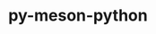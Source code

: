 ---
title: "py-meson-python"
layout: cache
categories: [package, v2025.07.0]
meta: {"compilers": ["apple-clang@17.0.0", "gcc@11.1.0", "gcc@11.4.0", "gcc@12.3.0", "gcc@13.2.0", "gcc@7.5.0", "intel-oneapi-compilers@2025.1.0"], "num_specs": 38, "num_specs_by_stack": {"data-vis-sdk": 1, "e4s": 6, "e4s-neoverse-v2": 4, "e4s-oneapi": 3, "e4s-rocm-external": 1, "hep": 1, "ml-darwin-aarch64-mps": 7, "ml-linux-aarch64-cpu": 7, "ml-linux-aarch64-cuda": 7, "ml-linux-x86_64-cpu": 7, "ml-linux-x86_64-cuda": 7, "ml-linux-x86_64-rocm": 4, "radiuss": 1, "root": 38, "tutorial": 1}, "oss": ["sequoia", "ubuntu18.04", "ubuntu20.04", "ubuntu22.04", "ubuntu24.04"], "platforms": ["darwin", "linux"], "stacks": ["data-vis-sdk", "e4s", "e4s-neoverse-v2", "e4s-oneapi", "e4s-rocm-external", "hep", "ml-darwin-aarch64-mps", "ml-linux-aarch64-cpu", "ml-linux-aarch64-cuda", "ml-linux-x86_64-cpu", "ml-linux-x86_64-cuda", "ml-linux-x86_64-rocm", "radiuss", "root", "tutorial"], "targets": ["aarch64", "neoverse_v2", "x86_64_v3"], "versions": ["0.16.0"]}
spec_details: [{"compiler": "gcc@13.2.0", "hash": "2b7n4iyfcd2baqocx6js2re2eanelszg", "os": "ubuntu24.04", "platform": "linux", "size": "-", "stacks": ["ml-linux-x86_64-cpu", "ml-linux-x86_64-cuda", "ml-linux-x86_64-rocm", "root"], "target": "x86_64_v3", "variants": ["build_system=python_pip"], "versions": ["0.16.0"]}, {"compiler": "gcc@11.4.0", "hash": "3knlrjxdtl5rl2qr74gonu5uv2fko27g", "os": "ubuntu22.04", "platform": "linux", "size": "-", "stacks": ["e4s-neoverse-v2", "root"], "target": "neoverse_v2", "variants": ["build_system=python_pip"], "versions": ["0.16.0"]}, {"compiler": "gcc@13.2.0", "hash": "3rebjmig3s25qbd6jauehxv6odt4txh5", "os": "ubuntu24.04", "platform": "linux", "size": "-", "stacks": ["ml-linux-x86_64-cpu", "ml-linux-x86_64-cuda", "root"], "target": "x86_64_v3", "variants": ["build_system=python_pip"], "versions": ["0.16.0"]}, {"compiler": "gcc@13.2.0", "hash": "4vt2htvu42fidzivf7rskjufctg4eovd", "os": "ubuntu24.04", "platform": "linux", "size": "-", "stacks": ["ml-linux-aarch64-cpu", "ml-linux-aarch64-cuda", "root"], "target": "aarch64", "variants": ["build_system=python_pip"], "versions": ["0.16.0"]}, {"compiler": "gcc@13.2.0", "hash": "55wy4tkr4k6bnohtv7jwstj63pz4dwnw", "os": "ubuntu24.04", "platform": "linux", "size": "-", "stacks": ["ml-linux-aarch64-cpu", "ml-linux-aarch64-cuda", "root"], "target": "aarch64", "variants": ["build_system=python_pip"], "versions": ["0.16.0"]}, {"compiler": "gcc@11.4.0", "hash": "5flfp2in6qyd77tffsxflcfty3hsjg76", "os": "ubuntu22.04", "platform": "linux", "size": "-", "stacks": ["hep", "root"], "target": "x86_64_v3", "variants": ["build_system=python_pip"], "versions": ["0.16.0"]}, {"compiler": "gcc@13.2.0", "hash": "5jy2tl5bz2g5ixgdlyab7okalhm6zfav", "os": "ubuntu24.04", "platform": "linux", "size": "-", "stacks": ["ml-linux-x86_64-cpu", "ml-linux-x86_64-cuda", "root"], "target": "x86_64_v3", "variants": ["build_system=python_pip"], "versions": ["0.16.0"]}, {"compiler": "apple-clang@17.0.0", "hash": "6iyouf7q6ybgo4ryjyjb6ec5so6eudhs", "os": "sequoia", "platform": "darwin", "size": "-", "stacks": ["ml-darwin-aarch64-mps", "root"], "target": "aarch64", "variants": ["build_system=python_pip"], "versions": ["0.16.0"]}, {"compiler": "intel-oneapi-compilers@2025.1.0", "hash": "6uy2z5jqsb2mpxiru2xa4hrcgzloquya", "os": "ubuntu22.04", "platform": "linux", "size": "-", "stacks": ["e4s-oneapi", "root"], "target": "x86_64_v3", "variants": ["build_system=python_pip"], "versions": ["0.16.0"]}, {"compiler": "gcc@13.2.0", "hash": "6xygd4j2jb73tm6xzjf6ooskcvhmf5a3", "os": "ubuntu24.04", "platform": "linux", "size": "-", "stacks": ["ml-linux-x86_64-cpu", "ml-linux-x86_64-cuda", "ml-linux-x86_64-rocm", "root"], "target": "x86_64_v3", "variants": ["build_system=python_pip"], "versions": ["0.16.0"]}, {"compiler": "gcc@13.2.0", "hash": "7dxgbjvijr52gp73t3ae45dtkrutvwax", "os": "ubuntu24.04", "platform": "linux", "size": "-", "stacks": ["ml-linux-aarch64-cpu", "ml-linux-aarch64-cuda", "root"], "target": "aarch64", "variants": ["build_system=python_pip"], "versions": ["0.16.0"]}, {"compiler": "intel-oneapi-compilers@2025.1.0", "hash": "axnbcofmfbvs7pnvmpqiq3eyusdfmska", "os": "ubuntu22.04", "platform": "linux", "size": "-", "stacks": ["e4s-oneapi", "root"], "target": "x86_64_v3", "variants": ["build_system=python_pip"], "versions": ["0.16.0"]}, {"compiler": "gcc@13.2.0", "hash": "clkokdh53el4ggzcxevxveb2qpzgc2vu", "os": "ubuntu24.04", "platform": "linux", "size": "-", "stacks": ["ml-linux-aarch64-cpu", "ml-linux-aarch64-cuda", "root"], "target": "aarch64", "variants": ["build_system=python_pip"], "versions": ["0.16.0"]}, {"compiler": "apple-clang@17.0.0", "hash": "d6c5fooxxo5mtmnwieg4hfokqkzexwsf", "os": "sequoia", "platform": "darwin", "size": "-", "stacks": ["ml-darwin-aarch64-mps", "root"], "target": "aarch64", "variants": ["build_system=python_pip"], "versions": ["0.16.0"]}, {"compiler": "gcc@13.2.0", "hash": "dck2x4pci5rixq33lrpdyhlizwto54wk", "os": "ubuntu24.04", "platform": "linux", "size": "-", "stacks": ["ml-linux-aarch64-cpu", "ml-linux-aarch64-cuda", "root"], "target": "aarch64", "variants": ["build_system=python_pip"], "versions": ["0.16.0"]}, {"compiler": "apple-clang@17.0.0", "hash": "e3ihgnlrqi4vtampugnkvhgluq5kluws", "os": "sequoia", "platform": "darwin", "size": "-", "stacks": ["ml-darwin-aarch64-mps", "root"], "target": "aarch64", "variants": ["build_system=python_pip"], "versions": ["0.16.0"]}, {"compiler": "gcc@13.2.0", "hash": "ezljeucnahlmhf4x3ettuq67dlkxb22u", "os": "ubuntu24.04", "platform": "linux", "size": "-", "stacks": ["ml-linux-x86_64-cpu", "ml-linux-x86_64-cuda", "root"], "target": "x86_64_v3", "variants": ["build_system=python_pip"], "versions": ["0.16.0"]}, {"compiler": "gcc@11.4.0", "hash": "gdgcktgnjmd6vf5r3lrdsz3nxv2bjrcl", "os": "ubuntu22.04", "platform": "linux", "size": "-", "stacks": ["e4s-neoverse-v2", "root"], "target": "neoverse_v2", "variants": ["build_system=python_pip"], "versions": ["0.16.0"]}, {"compiler": "gcc@11.4.0", "hash": "gwxnge5vn5xjfndwilm6vucv7kzgh4xw", "os": "ubuntu22.04", "platform": "linux", "size": "-", "stacks": ["e4s", "root"], "target": "x86_64_v3", "variants": ["build_system=python_pip"], "versions": ["0.16.0"]}, {"compiler": "gcc@11.4.0", "hash": "hn2r52dnkwkmrvmtllwqa6fupqptrsqh", "os": "ubuntu22.04", "platform": "linux", "size": "-", "stacks": ["e4s", "e4s-rocm-external", "root"], "target": "x86_64_v3", "variants": ["build_system=python_pip"], "versions": ["0.16.0"]}, {"compiler": "gcc@13.2.0", "hash": "i5efziem7mk5wg5tjpvgauulg5riz5ab", "os": "ubuntu24.04", "platform": "linux", "size": "-", "stacks": ["ml-linux-x86_64-cpu", "ml-linux-x86_64-cuda", "ml-linux-x86_64-rocm", "root"], "target": "x86_64_v3", "variants": ["build_system=python_pip"], "versions": ["0.16.0"]}, {"compiler": "gcc@13.2.0", "hash": "imfzroyjwlpsmbxefaia5er5pgs7zq5t", "os": "ubuntu24.04", "platform": "linux", "size": "-", "stacks": ["ml-linux-aarch64-cpu", "ml-linux-aarch64-cuda", "root"], "target": "aarch64", "variants": ["build_system=python_pip"], "versions": ["0.16.0"]}, {"compiler": "gcc@11.4.0", "hash": "iszfxojlsdddo3jiedzs5k5mflzwox7x", "os": "ubuntu22.04", "platform": "linux", "size": "-", "stacks": ["e4s", "root"], "target": "x86_64_v3", "variants": ["build_system=python_pip"], "versions": ["0.16.0"]}, {"compiler": "gcc@11.4.0", "hash": "k5d6suoscnu6oleo3wigvl2s6kyecldo", "os": "ubuntu22.04", "platform": "linux", "size": "-", "stacks": ["e4s-neoverse-v2", "root"], "target": "neoverse_v2", "variants": ["build_system=python_pip"], "versions": ["0.16.0"]}, {"compiler": "gcc@11.4.0", "hash": "k6frbby52c3pvs3lqr5gfxctqkxfxb7l", "os": "ubuntu22.04", "platform": "linux", "size": "-", "stacks": ["e4s", "root"], "target": "x86_64_v3", "variants": ["build_system=python_pip"], "versions": ["0.16.0"]}, {"compiler": "intel-oneapi-compilers@2025.1.0", "hash": "kjn4mrvceijziglmxbeibodiil577c6l", "os": "ubuntu22.04", "platform": "linux", "size": "-", "stacks": ["e4s-oneapi", "root"], "target": "x86_64_v3", "variants": ["build_system=python_pip"], "versions": ["0.16.0"]}, {"compiler": "gcc@13.2.0", "hash": "kwf3tfla6lfjrg3ags2moyji2zzyneay", "os": "ubuntu24.04", "platform": "linux", "size": "-", "stacks": ["ml-linux-x86_64-cpu", "ml-linux-x86_64-cuda", "ml-linux-x86_64-rocm", "root"], "target": "x86_64_v3", "variants": ["build_system=python_pip"], "versions": ["0.16.0"]}, {"compiler": "apple-clang@17.0.0", "hash": "l6daoyqfgu37up2rleythxve3cgzr6jl", "os": "sequoia", "platform": "darwin", "size": "-", "stacks": ["ml-darwin-aarch64-mps", "root"], "target": "aarch64", "variants": ["build_system=python_pip"], "versions": ["0.16.0"]}, {"compiler": "gcc@11.4.0", "hash": "mi3nxzznkbf2jmbzoejepwv5hjhbxflt", "os": "ubuntu22.04", "platform": "linux", "size": "-", "stacks": ["e4s-neoverse-v2", "root"], "target": "neoverse_v2", "variants": ["build_system=python_pip"], "versions": ["0.16.0"]}, {"compiler": "apple-clang@17.0.0", "hash": "mzvxpi35ggl4dvsiekilsrm5fimvqesd", "os": "sequoia", "platform": "darwin", "size": "-", "stacks": ["ml-darwin-aarch64-mps", "root"], "target": "aarch64", "variants": ["build_system=python_pip"], "versions": ["0.16.0"]}, {"compiler": "gcc@11.4.0", "hash": "omps6dmjo6rwjlghsizzvnjojjj7637f", "os": "ubuntu22.04", "platform": "linux", "size": "-", "stacks": ["e4s", "root"], "target": "x86_64_v3", "variants": ["build_system=python_pip"], "versions": ["0.16.0"]}, {"compiler": "gcc@12.3.0", "hash": "phziahwq22qlktevgsmerraqzrisa5is", "os": "ubuntu22.04", "platform": "linux", "size": "-", "stacks": ["root", "tutorial"], "target": "x86_64_v3", "variants": ["build_system=python_pip"], "versions": ["0.16.0"]}, {"compiler": "apple-clang@17.0.0", "hash": "plco3nkzb3hazbfhmw2plcuokmi3ifdn", "os": "sequoia", "platform": "darwin", "size": "-", "stacks": ["ml-darwin-aarch64-mps", "root"], "target": "aarch64", "variants": ["build_system=python_pip"], "versions": ["0.16.0"]}, {"compiler": "gcc@11.4.0", "hash": "qjffr2xmnqnyohfrfhqbmlhiuotqzwtg", "os": "ubuntu22.04", "platform": "linux", "size": "-", "stacks": ["e4s", "root"], "target": "x86_64_v3", "variants": ["build_system=python_pip"], "versions": ["0.16.0"]}, {"compiler": "gcc@7.5.0", "hash": "s2gige24qmgnj2ychhwaepp74x3vsc6p", "os": "ubuntu18.04", "platform": "linux", "size": "-", "stacks": ["radiuss", "root"], "target": "x86_64_v3", "variants": ["build_system=python_pip"], "versions": ["0.16.0"]}, {"compiler": "apple-clang@17.0.0", "hash": "vokyovl7r2snbyhlrspzhmiyspoggaxx", "os": "sequoia", "platform": "darwin", "size": "-", "stacks": ["ml-darwin-aarch64-mps", "root"], "target": "aarch64", "variants": ["build_system=python_pip"], "versions": ["0.16.0"]}, {"compiler": "gcc@13.2.0", "hash": "wzth3j3xpevwdpquqsjavijd7vfbvjvr", "os": "ubuntu24.04", "platform": "linux", "size": "-", "stacks": ["ml-linux-aarch64-cpu", "ml-linux-aarch64-cuda", "root"], "target": "aarch64", "variants": ["build_system=python_pip"], "versions": ["0.16.0"]}, {"compiler": "gcc@11.1.0", "hash": "xsjwecoj3slrux6t2cftze4rmsnynsql", "os": "ubuntu20.04", "platform": "linux", "size": "-", "stacks": ["data-vis-sdk", "root"], "target": "x86_64_v3", "variants": ["build_system=python_pip"], "versions": ["0.16.0"]}]
---